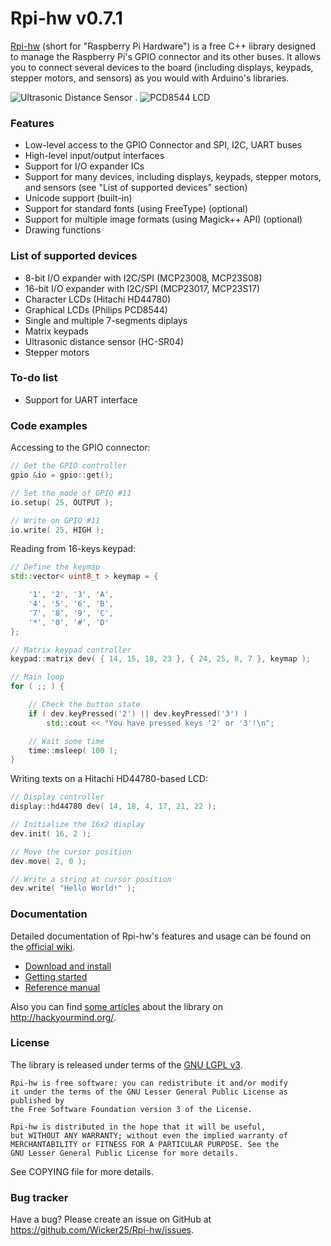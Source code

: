 Rpi-hw v0.7.1
=============

[Rpi-hw](http://hackyourmind.org/projects/rpi-hw) (short for "Raspberry Pi Hardware") is a free C++ library 
designed to manage the Raspberry Pi's GPIO connector and its other buses.
It allows you to connect several devices to the board (including displays, keypads, stepper motors, and sensors) as you would with Arduino's libraries.

![Ultrasonic Distance Sensor](https://raw.github.com/Wicker25/Rpi-hw/master/extras/ultrasonic_sensor.jpg) .
![PCD8544 LCD](https://raw.github.com/Wicker25/Rpi-hw/master/extras/pcd8544.png)

### Features

* Low-level access to the GPIO Connector and SPI, I2C, UART buses
* High-level input/output interfaces
* Support for I/O expander ICs
* Support for many devices, including displays, keypads, stepper motors, and sensors (see "List of supported devices" section)
* Unicode support (built-in)
* Support for standard fonts (using FreeType) (optional)
* Support for multiple image formats (using Magick++ API) (optional)
* Drawing functions

### List of supported devices

* 8-bit I/O expander with I2C/SPI (MCP23008, MCP23S08)
* 16-bit I/O expander with I2C/SPI (MCP23017, MCP23S17)
* Character LCDs (Hitachi HD44780)
* Graphical LCDs (Philips PCD8544)
* Single and multiple 7-segments diplays
* Matrix keypads
* Ultrasonic distance sensor (HC-SR04)
* Stepper motors

### To-do list

* Support for UART interface

### Code examples

Accessing to the GPIO connector:

```cpp
// Get the GPIO controller
gpio &io = gpio::get();

// Set the mode of GPIO #11
io.setup( 25, OUTPUT );

// Write on GPIO #11
io.write( 25, HIGH );
```
Reading from 16-keys keypad:

```cpp
// Define the keymap
std::vector< uint8_t > keymap = {

	'1', '2', '3', 'A',
	'4', '5', '6', 'B',
	'7', '8', '9', 'C',
	'*', '0', '#', 'D'
};

// Matrix keypad controller
keypad::matrix dev( { 14, 15, 18, 23 }, { 24, 25, 8, 7 }, keymap );

// Main loop
for ( ;; ) {

    // Check the button state
    if ( dev.keyPressed('2') || dev.keyPressed('3') )
        std::cout << "You have pressed keys '2' or '3'!\n";

	// Wait some time
	time::msleep( 100 );
}
```

Writing texts on a Hitachi HD44780-based LCD:

```cpp
// Display controller
display::hd44780 dev( 14, 18, 4, 17, 21, 22 );

// Initialize the 16x2 display
dev.init( 16, 2 );

// Move the cursor position
dev.move( 2, 0 );

// Write a string at cursor position
dev.write( "Hello World!" );
```

### Documentation

Detailed documentation of Rpi-hw's features and usage can be found on the [official wiki](https://github.com/Wicker25/Rpi-hw/wiki).

* [Download and install](https://github.com/Wicker25/Rpi-hw/wiki/Download%20and%20install)
* [Getting started](https://github.com/Wicker25/Rpi-hw/wiki/Getting%20started)
* [Reference manual](http://hackyourmind.org/rpi-hw/)

Also you can find [some articles](http://hackyourmind.org/tag/rpi-hw) about the library on <http://hackyourmind.org/>.

### License

The library is released under terms of the [GNU LGPL v3](http://en.wikipedia.org/wiki/GNU_Lesser_General_Public_License).

```
Rpi-hw is free software: you can redistribute it and/or modify
it under the terms of the GNU Lesser General Public License as published by
the Free Software Foundation version 3 of the License.

Rpi-hw is distributed in the hope that it will be useful,
but WITHOUT ANY WARRANTY; without even the implied warranty of
MERCHANTABILITY or FITNESS FOR A PARTICULAR PURPOSE. See the
GNU Lesser General Public License for more details.
```

See COPYING file for more details.

### Bug tracker

Have a bug? Please create an issue on GitHub at <https://github.com/Wicker25/Rpi-hw/issues>.

